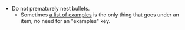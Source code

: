 - Do not prematurely nest bullets.
    - Sometimes [a list of examples](((MmE66-EZG))) is the only thing that goes under an item, no need for an "examples" key.
